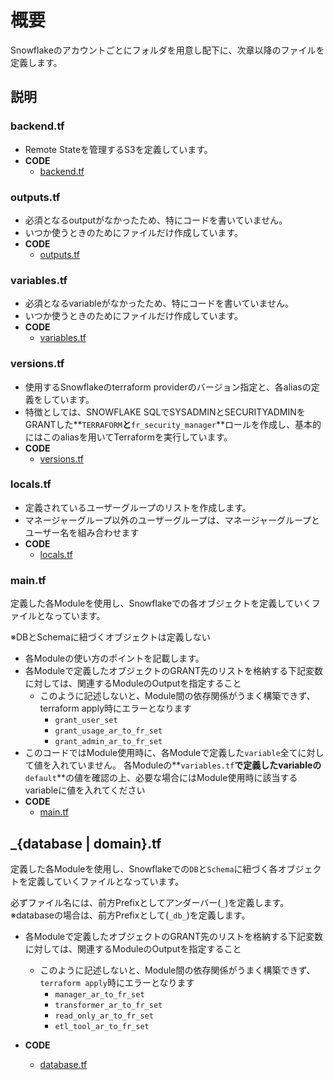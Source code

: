 # 概要

Snowflakeのアカウントごとにフォルダを用意し配下に、次章以降のファイルを定義します。

## 説明

### **backend.tf**

- Remote Stateを管理するS3を定義しています。
- **CODE**
  - [backend.tf](../../../terraform/snowflake/accounts/main/backend.tf)

### **outputs.tf**

- 必須となるoutputがなかったため、特にコードを書いていません。
- いつか使うときのためにファイルだけ作成しています。
- **CODE**
  - [outputs.tf](../../../terraform/snowflake/accounts/main/outputs.tf)

### **variables.tf**

- 必須となるvariableがなかったため、特にコードを書いていません。
- いつか使うときのためにファイルだけ作成しています。
- **CODE**
  - [variables.tf](../../../terraform/snowflake/accounts/main/variables.tf)

### **versions.tf**

- 使用するSnowflakeのterraform providerのバージョン指定と、各aliasの定義をしています。
- 特徴としては、SNOWFLAKE SQLでSYSADMINとSECURITYADMINをGRANTした**`TERRAFORM`**と**`fr_security_manager`**ロールを作成し、基本的にはこのaliasを用いてTerraformを実行しています。
- **CODE**
  - [versions.tf](../../../terraform/snowflake/accounts/main/versions.tf)

### locals.tf

- 定義されているユーザーグループのリストを作成します。
- マネージャーグループ以外のユーザーグループは、マネージャーグループとユーザー名を組み合わせます
- **CODE**
  - [locals.tf](../../../terraform/snowflake/accounts/main/locals.tf)

### **main.tf**

定義した各Moduleを使用し、Snowflakeでの各オブジェクトを定義していくファイルとなっています。

※DBとSchemaに紐づくオブジェクトは定義しない

- 各Moduleの使い方のポイントを記載します。
- 各Moduleで定義したオブジェクトのGRANT先のリストを格納する下記変数に対しては、関連するModuleのOutputを指定すること
  - このように記述しないと、Module間の依存関係がうまく構築できず、terraform apply時にエラーとなります
    - `grant_user_set`  
    - `grant_usage_ar_to_fr_set`
    - `grant_admin_ar_to_fr_set`
- このコードではModule使用時に、各Moduleで定義した`variable`全てに対して値を入れていません。
各Moduleの**`variables.tf`**で定義したvariableの**`default`**の値を確認の上、必要な場合にはModule使用時に該当するvariableに値を入れてください
- **CODE**
  - [main.tf](../../../terraform/snowflake/accounts/main/main.tf)

## _{database | domain}.tf

定義した各Moduleを使用し、Snowflakeでの`DB`と`Schema`に紐づく各オブジェクトを定義していくファイルとなっています。

必ずファイル名には、前方Prefixとしてアンダーバー(`_`)を定義します。
※databaseの場合は、前方Prefixとして(`_db_`)を定義します。

- 各Moduleで定義したオブジェクトのGRANT先のリストを格納する下記変数に対しては、関連するModuleのOutputを指定すること
  - このように記述しないと、Module間の依存関係がうまく構築できず、`terraform apply`時にエラーとなります
    - `manager_ar_to_fr_set`  
    - `transformer_ar_to_fr_set`
    - `read_only_ar_to_fr_set`
    - `etl_tool_ar_to_fr_set`

- **CODE**
  - [database.tf](../../../terraform/snowflake/accounts/main/_db_data_lake.tf)
